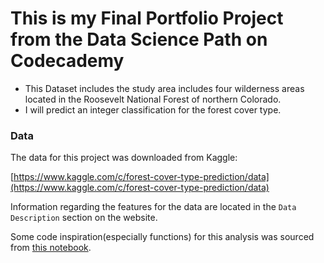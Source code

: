 # This is my Final Portfolio Project from the Data Science Path on Codecademy

 - This Dataset includes the study area includes four wilderness areas located in the Roosevelt National Forest of northern Colorado.
 - I will predict an integer classification for the forest cover type.

### Data 

The data for this project was downloaded from Kaggle:

[https://www.kaggle.com/c/forest-cover-type-prediction/data](https://www.kaggle.com/c/forest-cover-type-prediction/data)

Information regarding the features for the data are located in the `Data Description` section on the website.

Some code inspiration(especially functions) for this analysis was sourced from [this notebook](https://www.kaggle.com/sharmasanthosh/exploratory-study-on-feature-selection).